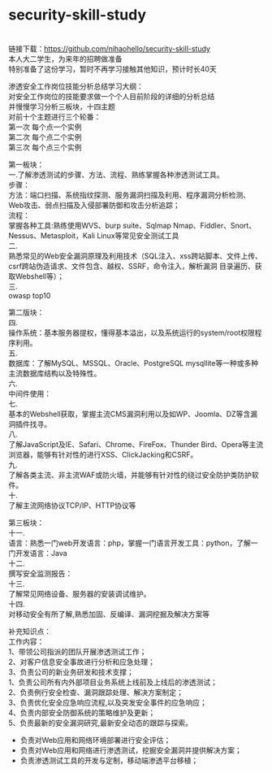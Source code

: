 # security-skill-study  
#  
链接下载：https://github.com/nihaohello/security-skill-study  
本人大二学生，为来年的招聘做准备    
特别准备了这份学习，暂时不再学习接触其他知识，预计时长40天  
  
渗透安全工作岗位技能分析总结学习大纲：    
对安全工作岗位的技能要求做一个个人目前阶段的详细的分析总结  
并慢慢学习分析三板块，十四主题    
对前十个主题进行三个轮番：    
第一次  每个点一个实例    
第二次  每个点二个实例    
第三次  每个点三个实例    
    
    
第一板块：    
一.了解渗透测试的步骤、方法、流程、熟练掌握各种渗透测试工具。    
步骤：    
方法：端口扫描、系统指纹探测、服务漏洞扫描及利用、程序漏洞分析检测、Web攻击、弱点扫描及入侵部署防御和攻击分析追踪；    
流程：    
掌握各种工具:熟练使用WVS、burp suite、Sqlmap Nmap、Fiddler、Snort、Nessus、Metasploit，Kali Linux等常见安全测试工具  
二.  
熟悉常见的Web安全漏洞原理及利用技术（SQL注入、xss跨站脚本、文件上传、csrf跨站伪造请求、文件包含、越权、SSRF，命令注入，解析漏洞 目录遍历、获取Webshell等）；  
三.  
owasp top10  
  
  
第二版块：  
四.  
操作系统：基本服务器提权，懂得基本溢出，以及系统运行的system/root权限程序利用。  
五.  
数据库：了解MySQL、MSSQL、Oracle、PostgreSQL mysqllite等一种或多种主流数据库结构以及特殊性。  
六.  
中间件使用：  
七.  
基本的Webshell获取，掌握主流CMS漏洞利用以及如WP、Joomla、DZ等含漏洞插件找寻。  
八.  
了解JavaScript及IE、Safari、Chrome、FireFox、Thunder Bird、Opera等主流浏览器，能够有针对性的进行XSS、ClickJacking和CSRF。  
九.  
了解各类主流、非主流WAF或防火墙，并能够有针对性的绕过安全防护类防护软件。  
十.  
了解主流网络协议TCP/IP、HTTP协议等  
  
  
  
第三板块：  
十一.  
语言：熟悉一门web开发语言：php，掌握一门语言开发工具：python，了解一门开发语言：Java  
十二.  
撰写安全监测报告：  
十三.  
了解常见网络设备、服务器的安装调试维护。  
十四.  
对移动安全有所了解,熟悉加固、反编译、漏洞挖掘及解决方案等  
  
  
  
  
补充知识点：  
工作内容：  
1、带领公司指派的团队开展渗透测试工作；  
2、对客户信息安全事故进行分析和应急处理；  
3、负责公司的新业务研发和技术支撑；  
1、负责公司所有内外部项目业务系统上线前及上线后的渗透测试；  
2、负责例行安全检查、漏洞跟踪处理、解决方案制定；  
3、负责优化安全应急响应流程,以及突发安全事件的应急响应；  
4、负责内部安全防御系统的策略维护及更新；  
5、负责最新的安全漏洞研究,最新安全动态的跟踪与探索。  
- 负责对Web应用和网络环境部署进行安全评估；  
- 负责对Web应用和网络进行渗透测试，挖掘安全漏洞并提供解决方案；  
- 负责渗透测试工具的开发与定制，移动端渗透平台移植；  
  
  
